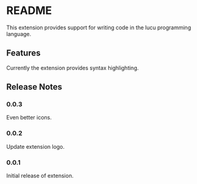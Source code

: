 # README

This extension provides support for writing code in the lucu programming language. 

## Features

Currently the extension provides syntax highlighting.

## Release Notes

### 0.0.3

Even better icons.

### 0.0.2

Update extension logo.

### 0.0.1

Initial release of extension.
